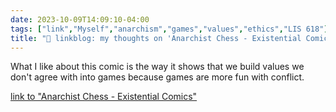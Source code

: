 ```yaml
---
date: 2023-10-09T14:09:10-04:00
tags: ["link","Myself","anarchism","games","values","ethics","LIS 618"]
title: "🔗 linkblog: my thoughts on 'Anarchist Chess - Existential Comics'"
---
```

What I like about this comic is the way it shows that we build values we don't agree with into games because games are more
fun with conflict.

[link to "Anarchist Chess - Existential Comics"](https://existentialcomics.com/comic/519)